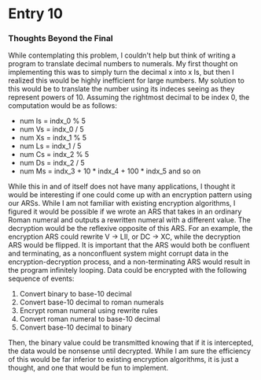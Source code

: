 # Entry 10

### Thoughts Beyond the Final
While contemplating this problem, I couldn't help but think of writing a program to translate decimal numbers to numerals.
My first thought on implementing this was to simply turn the decimal x into x Is, but then I realized this would be highly inefficient for large numbers.
My solution to this would be to translate the number using its indeces seeing as they represent powers of 10.
Assuming the rightmost decimal to be index 0, the computation would be as follows:
- num Is = indx_0 % 5
- num Vs = indx_0 / 5
- num Xs = indx_1 % 5
- num Ls = indx_1 / 5
- num Cs = indx_2 % 5
- num Ds = indx_2 / 5
- num Ms = indx_3 + 10 * indx_4 + 100 * indx_5 and so on

While this in and of itself does not have many applications, I thought it would be interesting if one could come up with an encryption pattern using our ARSs.
While I am not familiar with existing encryption algorithms, I figured it would be possible if we wrote an ARS that takes in an ordinary Roman numeral and outputs a rewritten numeral with a different value. The decryption would be the reflexive opposite of this ARS.
For an example, the encryption ARS could rewrite V -> LII, or DC -> XC, while the decryption ARS would be flipped.
It is important that the ARS would both be confluent and terminating, as a nonconfluent system might corrupt data in the encryption-decryption process, and a non-terminating ARS would result in the program infinitely looping.
Data could be encrypted with the following sequence of events:

1. Convert binary to base-10 decimal
2. Convert base-10 decimal to roman numerals
3. Encrypt roman numeral using rewrite rules
4. Convert roman numeral to base-10 decimal
5. Convert base-10 decimal to binary

Then, the binary value could be transmitted knowing that if it is intercepted, the data would be nonsense until decrypted.
While I am sure the efficiency of this would be far inferior to existing encryption algorithms, it is just a thought, and one that would be fun to implement.
